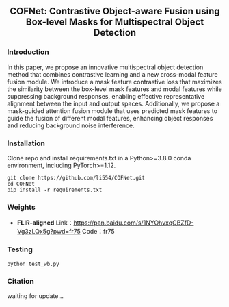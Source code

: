 ## <div align="center">COFNet: Contrastive Object-aware Fusion using Box-level Masks for Multispectral Object Detection</div>

### Introduction

In this paper, we propose an innovative multispectral object detection method that combines contrastive learning and a new cross-modal feature fusion module. We introduce a mask feature contrastive loss that maximizes the similarity between the box-level mask features and modal features while suppressing background responses, enabling effective representative alignment between the input and output spaces. Additionally, we propose a mask-guided attention fusion module that uses predicted mask features to guide the fusion of different modal features, enhancing object responses and reducing background noise interference.


### Installation

Clone repo and install requirements.txt in a Python>=3.8.0 conda environment, including PyTorch>=1.12.

```
git clone https://github.com/li554/COFNet.git
cd COFNet
pip install -r requirements.txt
```

### Weights

- **FLIR-aligned**
  Link：https://pan.baidu.com/s/1NYOhvxqGBZfD-Vg3zLQx5g?pwd=fr75 
  Code：fr75
### Testing

```
python test_wb.py
```
### Citation
  waiting for update...
